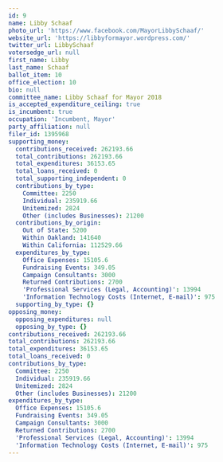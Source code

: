 ```yaml
---
id: 9
name: Libby Schaaf
photo_url: 'https://www.facebook.com/MayorLibbySchaaf/'
website_url: 'https://libbyformayor.wordpress.com/'
twitter_url: LibbySchaaf
votersedge_url: null
first_name: Libby
last_name: Schaaf
ballot_item: 10
office_election: 10
bio: null
committee_name: Libby Schaaf for Mayor 2018
is_accepted_expenditure_ceiling: true
is_incumbent: true
occupation: 'Incumbent, Mayor'
party_affiliation: null
filer_id: 1395968
supporting_money:
  contributions_received: 262193.66
  total_contributions: 262193.66
  total_expenditures: 36153.65
  total_loans_received: 0
  total_supporting_independent: 0
  contributions_by_type:
    Committee: 2250
    Individual: 235919.66
    Unitemized: 2824
    Other (includes Businesses): 21200
  contributions_by_origin:
    Out of State: 5200
    Within Oakland: 141640
    Within California: 112529.66
  expenditures_by_type:
    Office Expenses: 15105.6
    Fundraising Events: 349.05
    Campaign Consultants: 3000
    Returned Contributions: 2700
    'Professional Services (Legal, Accounting)': 13994
    'Information Technology Costs (Internet, E-mail)': 975
  supporting_by_type: {}
opposing_money:
  opposing_expenditures: null
  opposing_by_type: {}
contributions_received: 262193.66
total_contributions: 262193.66
total_expenditures: 36153.65
total_loans_received: 0
contributions_by_type:
  Committee: 2250
  Individual: 235919.66
  Unitemized: 2824
  Other (includes Businesses): 21200
expenditures_by_type:
  Office Expenses: 15105.6
  Fundraising Events: 349.05
  Campaign Consultants: 3000
  Returned Contributions: 2700
  'Professional Services (Legal, Accounting)': 13994
  'Information Technology Costs (Internet, E-mail)': 975
---
```

